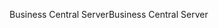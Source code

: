 <span data-ttu-id="ab755-101">Business Central Server</span><span class="sxs-lookup"><span data-stu-id="ab755-101">Business Central Server</span></span>